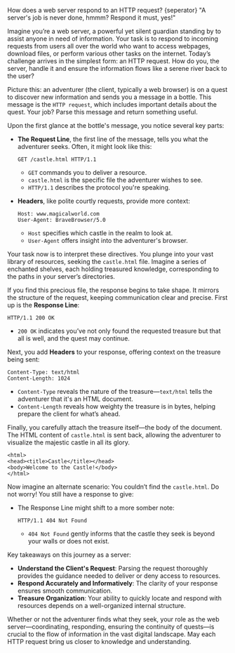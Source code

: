 How does a web server respond to an HTTP request?
{seperator}
"A server's job is never done, hmmm? Respond it must, yes!"

Imagine you’re a web server, a powerful yet silent guardian standing by to assist anyone in need of information. Your task is to respond to incoming requests from users all over the world who want to access webpages, download files, or perform various other tasks on the internet. Today’s challenge arrives in the simplest form: an HTTP request. How do you, the server, handle it and ensure the information flows like a serene river back to the user?

Picture this: an adventurer (the client, typically a web browser) is on a quest to discover new information and sends you a message in a bottle. This message is the `HTTP request`, which includes important details about the quest. Your job? Parse this message and return something useful.

Upon the first glance at the bottle's message, you notice several key parts:

- **The Request Line**, the first line of the message, tells you what the adventurer seeks. Often, it might look like this:  
  ```
  GET /castle.html HTTP/1.1
  ```
  - `GET` commands you to deliver a resource.
  - `castle.html` is the specific file the adventurer wishes to see.
  - `HTTP/1.1` describes the protocol you're speaking.

- **Headers**, like polite courtly requests, provide more context:
  ```
  Host: www.magicalworld.com
  User-Agent: BraveBrowser/5.0
  ```
  - `Host` specifies which castle in the realm to look at.
  - `User-Agent` offers insight into the adventurer's browser.

Your task now is to interpret these directives. You plunge into your vast library of resources, seeking the `castle.html` file. Imagine a series of enchanted shelves, each holding treasured knowledge, corresponding to the paths in your server’s directories.

If you find this precious file, the response begins to take shape. It mirrors the structure of the request, keeping communication clear and precise. First up is the **Response Line**:

```
HTTP/1.1 200 OK
```

- `200 OK` indicates you’ve not only found the requested treasure but that all is well, and the quest may continue.

Next, you add **Headers** to your response, offering context on the treasure being sent:

```
Content-Type: text/html
Content-Length: 1024
```

- `Content-Type` reveals the nature of the treasure—`text/html` tells the adventurer that it's an HTML document.
- `Content-Length` reveals how weighty the treasure is in bytes, helping prepare the client for what’s ahead.

Finally, you carefully attach the treasure itself—the body of the document. The HTML content of `castle.html` is sent back, allowing the adventurer to visualize the majestic castle in all its glory.

```
<html>
<head><title>Castle</title></head>
<body>Welcome to the Castle!</body>
</html>
```

Now imagine an alternate scenario: You couldn’t find the `castle.html`. Do not worry! You still have a response to give:

- The Response Line might shift to a more somber note:
  ```
  HTTP/1.1 404 Not Found
  ```
  - `404 Not Found` gently informs that the castle they seek is beyond your walls or does not exist.

Key takeaways on this journey as a server:

- **Understand the Client's Request**: Parsing the request thoroughly provides the guidance needed to deliver or deny access to resources.
- **Respond Accurately and Informatively**: The clarity of your response ensures smooth communication.
- **Treasure Organization**: Your ability to quickly locate and respond with resources depends on a well-organized internal structure.

Whether or not the adventurer finds what they seek, your role as the web server—coordinating, responding, ensuring the continuity of quests—is crucial to the flow of information in the vast digital landscape. May each HTTP request bring us closer to knowledge and understanding.